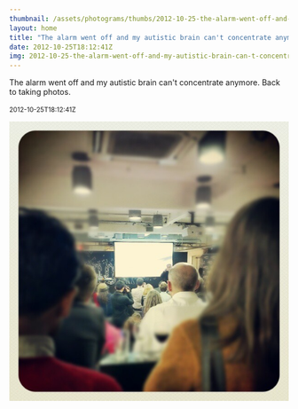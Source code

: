 ```yaml
---
thumbnail: /assets/photograms/thumbs/2012-10-25-the-alarm-went-off-and-my-autistic-brain-can-t-concentrate-anymore--back-to-taking-photos-.png
layout: home
title: "The alarm went off and my autistic brain can't concentrate anymore. Back to taking photos."
date: 2012-10-25T18:12:41Z
img: 2012-10-25-the-alarm-went-off-and-my-autistic-brain-can-t-concentrate-anymore--back-to-taking-photos-.jpg
---
```


The alarm went off and my autistic brain can't concentrate anymore. Back to taking photos.

<small>2012-10-25T18:12:41Z</small>

![The alarm went off and my autistic brain can't concentrate anymore. Back to taking photos.](/assets/photograms/original/2012-10-25-the-alarm-went-off-and-my-autistic-brain-can-t-concentrate-anymore--back-to-taking-photos-.jpg)
